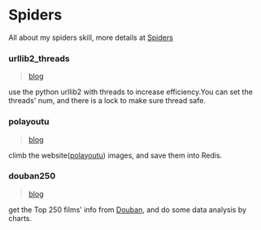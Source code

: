 # Spiders
All about my spiders skill, more details at [Spiders](http://blog.sidfate.com/spiders)


### urllib2_threads
> [blog](http://blog.sidfate.com/python-urllib2-threads/)

use the python urllib2 with threads to increase efficiency.You can set the threads' num, and there is a lock to make sure thread safe.

### polayoutu
> [blog](http://blog.sidfate.com/python-redis-spider/)

climb the website([polayoutu](http://polayoutu.com)) images, and save them into Redis.

### douban250
> [blog](http://blog.sidfate.com/python-douban-top-250/)

get the Top 250 films' info from [Douban](https://movie.douban.com/top250), and do some data analysis by charts.
